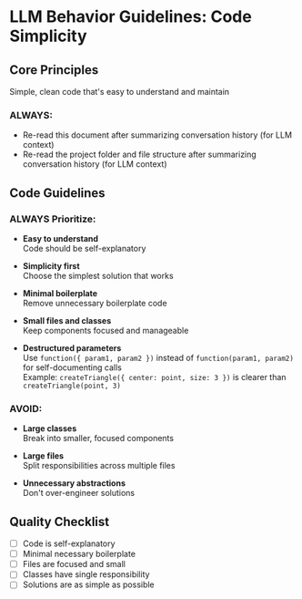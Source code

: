 # LLM Behavior Guidelines: Code Simplicity

## Core Principles
Simple, clean code that's easy to understand and maintain

### ALWAYS:
- Re-read this document after summarizing conversation history (for LLM context)
- Re-read the project folder and file structure after summarizing conversation history (for LLM context)

## Code Guidelines

### ALWAYS Prioritize:
- **Easy to understand**  
  Code should be self-explanatory

- **Simplicity first**  
  Choose the simplest solution that works
  
- **Minimal boilerplate**  
  Remove unnecessary boilerplate code
  
- **Small files and classes**  
  Keep components focused and manageable
  
- **Destructured parameters**  
  Use `function({ param1, param2 })` instead of `function(param1, param2)` for self-documenting calls  
  Example: `createTriangle({ center: point, size: 3 })` is clearer than `createTriangle(point, 3)`

### AVOID:
- **Large classes**  
  Break into smaller, focused components
  
- **Large files**  
  Split responsibilities across multiple files
  
- **Unnecessary abstractions**  
  Don't over-engineer solutions

## Quality Checklist
- [ ] Code is self-explanatory
- [ ] Minimal necessary boilerplate
- [ ] Files are focused and small
- [ ] Classes have single responsibility
- [ ] Solutions are as simple as possible
